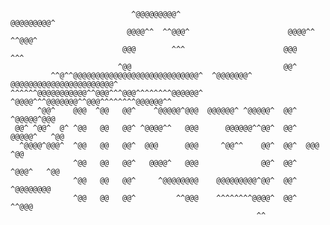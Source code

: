                                ^@@@@@@@@@^                          @@@@@@@@@^      
                              @@@@^^  ^^@@@^                      @@@@^^  ^^@@@^    
                             @@@        ^^^                      @@@        ^^^     
                            ^@@                                  @@^                
             ^^@^^@@@@@@@@@@@@@@@@@@@@@@@@@@@@^  ^@@@@@@@^ @@@@@@@@@@@@@@@@@@@@@@@^ 
    ^^^^^^@@@@@@@@@@@^^@@@^^^@@@^^^^^^^^@@@@@@^ ^@@@@^^^@@@@@@@^^@@@^^^^^^^^@@@@@@^^
          ^@@^    @@@  ^@@   @@^    ^@@@@@^@@@  @@@@@@^ ^@@@@@^  @@^    ^@@@@@^@@@  
     @@^ ^@@^  @^ ^@@   @@   @@^ ^@@@@^^   @@@      @@@@@@^^@@^  @@^  @@@@@^   ^@@  
      ^@@@@^@@@^  ^@@   @@   @@^  @@@      @@@     ^@@^^    @@^  @@^  @@@      ^@@  
                  ^@@   @@   @@^   @@@@^   @@@              @@^  @@^   ^@@@^   ^@@  
                  ^@@   @@   @@^     ^@@@@@@@@    @@@@@@@@@^@@^  @@^     ^@@@@@@@@  
                  ^@@   @@   @@^         ^^@@@    ^^^^^^^^@@@@^  @@^         ^^@@@  
                                                           ^^                       
                                                           

